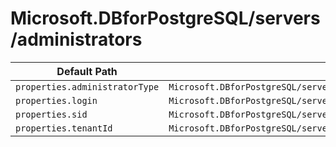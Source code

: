 # Microsoft.DBforPostgreSQL/servers/administrators

| Default Path | Alias |
|---|---|
| `properties.administratorType` | `Microsoft.DBforPostgreSQL/servers/administrators/activeDirectory.administratorType` |
| `properties.login` | `Microsoft.DBforPostgreSQL/servers/administrators/activeDirectory.login` |
| `properties.sid` | `Microsoft.DBforPostgreSQL/servers/administrators/activeDirectory.sid` |
| `properties.tenantId` | `Microsoft.DBforPostgreSQL/servers/administrators/activeDirectory.tenantId` |

